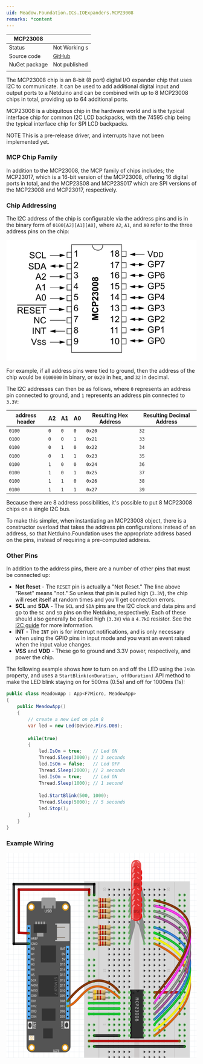 ```yaml
---
uid: Meadow.Foundation.ICs.IOExpanders.MCP23008
remarks: *content
---
```


| MCP23008  |             |
|-----------|-------------|
| Status    | Not Working s|
| Source code        | [GitHub](https://github.com/WildernessLabs/Meadow.Foundation/tree/master/Source/Meadow.Foundation.Peripherals/ICs.IOExpanders.Mcp23008)  |
| NuGet package      | Not published
| | |

The MCP23008 chip is an 8-bit (8 port) digital I/O expander chip that uses I2C to communicate. It can be used to add additional digital input and output ports to a Netduino and can be combined with up to 8 MCP23008 chips in total, providing up to 64 additional ports.

MCP23008 is a ubiquitous chip in the hardware world and is the typical interface chip for common I2C LCD backpacks, with the 74595 chip being the typical interface chip for SPI LCD backpacks.

NOTE This is a pre-release driver, and interrupts have not been implemented yet.

### MCP Chip Family

In addition to the MCP23008, the MCP family of chips includes; the MCP23017, which is a 16-bit version of the MCP23008, offering 16 digital ports in total, and the MCP23S08 and MCP23S017 which are SPI versions of the MCP23008 and MCP23017, respectively.

### Chip Addressing

The I2C address of the chip is configurable via the address pins and is in the binary form of `0100[A2][A1][A0]`, where `A2`, `A1`, and `A0` refer to the three address pins on the chip:

![](../../API_Assets/Meadow.Foundation.ICs.IOExpanders.MCP23008/MCP23008_Pins.png)

For example, if all address pins were tied to ground, then the address of the chip would be `0100000` in binary, or `0x20` in hex, and `32` in decimal.

The I2C addresses can then be as follows, where `0` represents an address pin connected to ground, and `1` represents an address pin connected to `3.3V`:

| address header | A2  | A1  | A0  | Resulting Hex Address | Resulting Decimal Address |
|----------------|-----|-----|-----|-----------------------|---------------------------|
| `0100`         | `0` | `0` | `0` | `0x20`                | `32`                      | 
| `0100`         | `0` | `0` | `1` | `0x21`                | `33`                      | 
| `0100`         | `0` | `1` | `0` | `0x22`                | `34`                      | 
| `0100`         | `0` | `1` | `1` | `0x23`                | `35`                      | 
| `0100`         | `1` | `0` | `0` | `0x24`                | `36`                      | 
| `0100`         | `1` | `0` | `1` | `0x25`                | `37`                      | 
| `0100`         | `1` | `1` | `0` | `0x26`                | `38`                      | 
| `0100`         | `1` | `1` | `1` | `0x27`                | `39`                      | 

Because there are 8 address possibilities, it's possible to put 8 MCP23008 chips on a single I2C bus.

To make this simpler, when instantiating an MCP23008 object, there is a constructor overload that takes the address pin configurations instead of an address, so that Netduino.Foundation uses the appropriate address based on the pins, instead of requiring a pre-computed address.

### Other Pins

In addition to the address pins, there are a number of other pins that must be connected up:

 * **Not Reset** - The `RESET` pin is actually a "Not Reset." The line above "Reset" means "not." So unless that pin is pulled high (`3.3V`), the chip will reset itself at random times and you'll get connection errors.
 * **SCL** and **SDA** - The `SCL` and `SDA` pins are the I2C clock and data pins and go to the `SC` and `SD` pins on the Netduino, respectively. Each of these should also generally be pulled high (`3.3V`) via a `4.7kΩ` resistor. See the [I2C guide](http://developer.wildernesslabs.co/Netduino/Input_Output/Digital/I2C/) for more information.
 * **INT** - The `INT` pin is for interrupt notifications, and is only necessary when using the GPIO pins in input mode and you want an event raised when the input value changes.
 * **VSS** and **VDD** - These go to ground and 3.3V power, respectively, and power the chip.

The following example shows how to turn on and off the LED using the `IsOn` property, and uses a `StartBlink(onDuration, offDuration)` API method to make the LED blink staying on for 500ms (0.5s) and off for 1000ms (1s):

```csharp
public class MeadowApp : App<F7Micro, MeadowApp>
{
    public MeadowApp()
    {
        // create a new Led on pin 8
        var led = new Led(Device.Pins.D08);

        while(true)
        {
            led.IsOn = true;    // Led ON
            Thread.Sleep(3000); // 3 seconds
            led.IsOn = false;   // Led OFF
            Thread.Sleep(2000); // 2 seconds
            led.IsOn = true;    // Led ON
            Thread.Sleep(1000); // 1 second

            led.StartBlink(500, 1000);
            Thread.Sleep(5000); // 5 seconds
            led.Stop();
        }
    }
}
```

### Example Wiring

![](../../API_Assets/Meadow.Foundation.ICs.IOExpanders.MCP23008/MCP23008.svg)